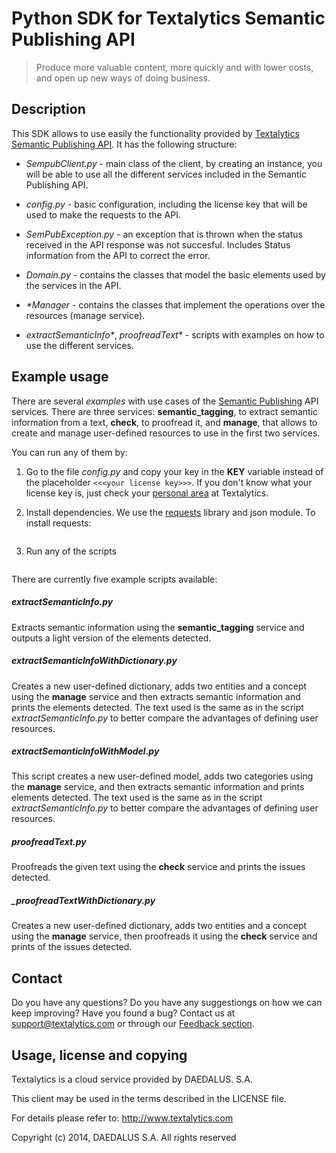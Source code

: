 # Python SDK for Textalytics Semantic Publishing API

> Produce more valuable content, more quickly and with lower costs, and open up new ways of doing business.


## Description
This SDK allows to use easily the functionality provided by [Textalytics Semantic Publishing API](https://textalytics.com/api-text-analysis-semantic-publishing). It has the following structure:

  * _SempubClient.py_ - main class of the client, by creating an instance, you will be able to use all the different services included in the Semantic Publishing API.
  * _config.py_ - basic configuration, including the license key that will be used to make the requests to the API.
  * _SemPubException.py_ - an exception that is thrown when the status received in the API response was not succesful. Includes Status information from the API to correct the error. 
  * _Domain.py_ - contains the classes that model the basic elements used by the services in the API.


  * _*Manager_  - contains the classes that implement the operations over the resources (manage service).
  * _extractSemanticInfo*_, _proofreadText*_ - scripts with examples on how to use the different services.

## Example usage
There are several  _examples_ with  use cases of the [Semantic Publishing](https://textalytics.com/api-text-analysis-semantic-publishing) API services. There are three services: __semantic_tagging__, to extract semantic information from a text, __check__, to proofread it, and __manage__, that allows to create and manage user-defined resources to use in the first two services.

  You can run any of them by:

1. Go to the file _config.py_ and copy your key in the **KEY** variable instead of the placeholder `<<<your license key>>>`. If you don't know what your license key is, just check your [personal area](https://textalytics.com/personal_area) at Textalytics.

2. Install dependencies. We use the [requests](http://docs.python-requests.org/) library and json module. To install requests: 

    ```pip install requests
    ```
  

3. Run any of the scripts 
    ```python [script_name]
    ```


There are currently five example scripts available:

##### _extractSemanticInfo.py_ 
Extracts semantic information using the __semantic_tagging__ service and outputs a light version of the elements detected.

##### _extractSemanticInfoWithDictionary.py_
Creates a new user-defined dictionary, adds two entities and a concept using the __manage__ service and then extracts semantic information and prints the elements detected. The text used is the same as in the script _extractSemanticInfo.py_ to better compare the advantages of defining user resources.

##### _extractSemanticInfoWithModel.py_
This script creates a new user-defined model, adds two categories using the __manage__ service, and then extracts semantic information and prints elements detected. The text used is the same as in the script _extractSemanticInfo.py_ to better compare the advantages of defining user resources.

##### _proofreadText.py_
Proofreads the given text using the __check__ service and prints the issues detected.

##### _proofreadTextWithDictionary.py
Creates a new user-defined dictionary, adds two entities and a concept using the __manage__ service, then proofreads it using the __check__ service and prints of the issues detected. 


## Contact

Do you have any questions? Do you have any suggestiongs on how we can keep improving? Have you found a bug?
Contact us at support@textalytics.com or through our [Feedback section](https://textalytics.com/core/feedback).



## Usage, license and copying

Textalytics is a cloud service provided by DAEDALUS. S.A.

This client may be used in the terms described in the LICENSE file.

For details please refer to: http://www.textalytics.com

Copyright (c) 2014, DAEDALUS S.A. All rights reserved

